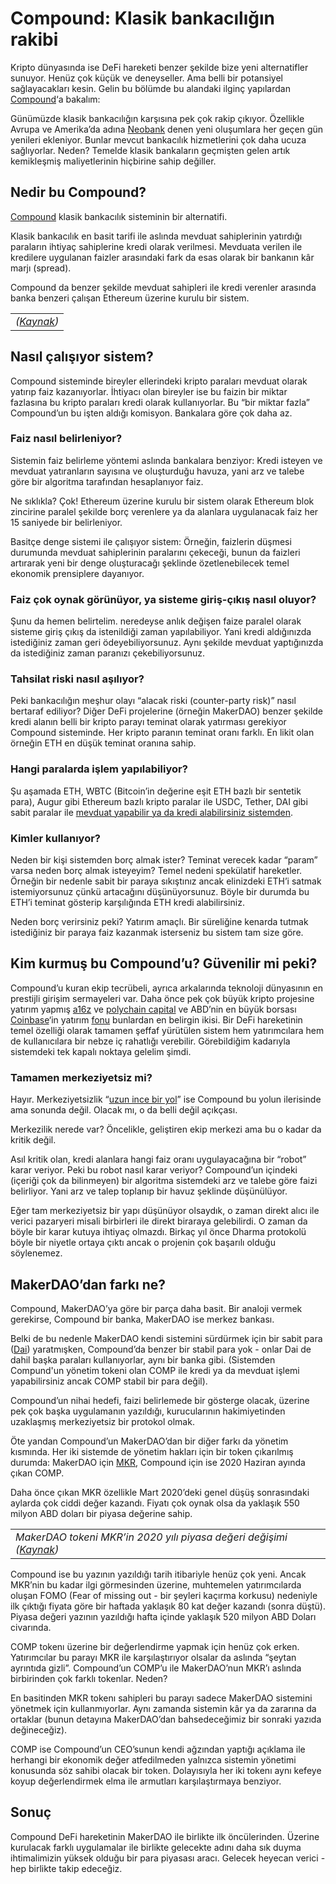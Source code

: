 # Compound: Klasik bankacılığın rakibi

Kripto dünyasında ise DeFi hareketi benzer şekilde bize yeni alternatifler sunuyor. Henüz çok küçük ve deneyseller. Ama belli bir potansiyel sağlayacakları kesin. Gelin bu bölümde bu alandaki ilginç yapılardan [Compound](https://compound.finance/)‘a bakalım:

Günümüzde klasik bankacılığın karşısına pek çok rakip çıkıyor. Özellikle Avrupa ve Amerika’da adına [Neobank](https://en.wikipedia.org/wiki/Neobank) denen yeni oluşumlara her geçen gün yenileri ekleniyor. Bunlar mevcut bankacılık hizmetlerini çok daha ucuza sağlıyorlar. Neden? Temelde klasik bankaların geçmişten gelen artık kemikleşmiş maliyetlerinin hiçbirine sahip değiller.

## Nedir bu Compound? <a id="nedir-bu-compound"></a>

[Compound](https://compound.finance/) klasik bankacılık sisteminin bir alternatifi.

Klasik bankacılık en basit tarifi ile aslında mevduat sahiplerinin yatırdığı paraların ihtiyaç sahiplerine kredi olarak verilmesi. Mevduata verilen ile kredilere uygulanan faizler arasındaki fark da esas olarak bir bankanın kâr marjı \(spread\).

Compound da benzer şekilde mevduat sahipleri ile kredi verenler arasında banka benzeri çalışan Ethereum üzerine kurulu bir sistem.

|  |
| :--- |
| _\(_[_Kaynak_](https://pixabay.com/illustrations/money-bank-business-finance-3405700/)_\)_ |

## Nasıl çalışıyor sistem? <a id="nas&#x131;l-&#xE7;al&#x131;&#x15F;&#x131;yor-sistem"></a>

Compound sisteminde bireyler ellerindeki kripto paraları mevduat olarak yatırıp faiz kazanıyorlar. İhtiyacı olan bireyler ise bu faizin bir miktar fazlasına bu kripto paraları kredi olarak kullanıyorlar. Bu “bir miktar fazla” Compound’un bu işten aldığı komisyon. Bankalara göre çok daha az.

### Faiz nasıl belirleniyor? <a id="faiz-nas&#x131;l-belirleniyor"></a>

Sistemin faiz belirleme yöntemi aslında bankalara benziyor: Kredi isteyen ve mevduat yatıranların sayısına ve oluşturduğu havuza, yani arz ve talebe göre bir algoritma tarafından hesaplanıyor faiz.

Ne sıklıkla? Çok! Ethereum üzerine kurulu bir sistem olarak Ethereum blok zincirine paralel şekilde borç verenlere ya da alanlara uygulanacak faiz her 15 saniyede bir belirleniyor.

Basitçe denge sistemi ile çalışıyor sistem: Örneğin, faizlerin düşmesi durumunda mevduat sahiplerinin paralarını çekeceği, bunun da faizleri artırarak yeni bir denge oluşturacağı şeklinde özetlenebilecek temel ekonomik prensiplere dayanıyor.

### Faiz çok oynak görünüyor, ya sisteme giriş-çıkış nasıl oluyor? <a id="faiz-&#xE7;ok-oynak-g&#xF6;r&#xFC;n&#xFC;yor-ya-sisteme-giri&#x15F;-&#xE7;&#x131;k&#x131;&#x15F;-nas&#x131;l-oluyor"></a>

Şunu da hemen belirtelim. neredeyse anlık değişen faize paralel olarak sisteme giriş çıkış da istenildiği zaman yapılabiliyor. Yani kredi aldığınızda istediğiniz zaman geri ödeyebiliyorsunuz. Aynı şekilde mevduat yaptığınızda da istediğiniz zaman paranızı çekebiliyorsunuz.

### Tahsilat riski nasıl aşılıyor? <a id="tahsilat-riski-nas&#x131;l-a&#x15F;&#x131;l&#x131;yor"></a>

Peki bankacılığın meşhur olayı “alacak riski \(counter-party risk\)” nasıl bertaraf ediliyor? Diğer DeFi projelerine \(örneğin MakerDAO\) benzer şekilde kredi alanın belli bir kripto parayı teminat olarak yatırması gerekiyor Compound sisteminde. Her kripto paranın teminat oranı farklı. En likit olan örneğin ETH en düşük teminat oranına sahip.

### Hangi paralarda işlem yapılabiliyor? <a id="hangi-paralarda-i&#x15F;lem-yap&#x131;labiliyor"></a>

Şu aşamada ETH, WBTC \(Bitcoin’in değerine eşit ETH bazlı bir sentetik para\), Augur gibi Ethereum bazlı kripto paralar ile USDC, Tether, DAI gibi sabit paralar ile [mevduat yapabilir ya da kredi alabilirsiniz sistemden](https://compound.finance/markets).

### Kimler kullanıyor? <a id="kimler-kullan&#x131;yor"></a>

Neden bir kişi sistemden borç almak ister? Teminat verecek kadar “param” varsa neden borç almak isteyeyim? Temel nedeni spekülatif hareketler. Örneğin bir nedenle sabit bir paraya sıkıştınız ancak elinizdeki ETH’i satmak istemiyorsunuz çünkü artacağını düşünüyorsunuz. Böyle bir durumda bu ETH’i teminat gösterip karşılığında ETH kredi alabilirsiniz.

Neden borç verirsiniz peki? Yatırım amaçlı. Bir süreliğine kenarda tutmak istediğiniz bir paraya faiz kazanmak isterseniz bu sistem tam size göre.

## Kim kurmuş bu Compound’u? Güvenilir mi peki? <a id="kim-kurmu&#x15F;-bu-compoundu-g&#xFC;venilir-mi-peki"></a>

Compound’u kuran ekip tecrübeli, ayrıca arkalarında teknoloji dünyasının en prestijli girişim sermayeleri var. Daha önce pek çok büyük kripto projesine yatırım yapmış [a16z](https://a16z.com/crypto/) ve [polychain capital](https://polychain.capital/) ve ABD’nin en büyük borsası [Coinbase](https://www.coinbase.com/)‘in yatırım [fonu](https://ventures.coinbase.com/) bunlardan en belirgin ikisi. Bir DeFi hareketinin temel özelliği olarak tamamen şeffaf yürütülen sistem hem yatırımcılara hem de kullanıcılara bir nebze iç rahatlığı verebilir. Görebildiğim kadarıyla sistemdeki tek kapalı noktaya gelelim şimdi.

### Tamamen merkeziyetsiz mi? <a id="tamamen-merkeziyetsiz-mi"></a>

Hayır. Merkeziyetsizlik “[uzun ince bir yol](https://www.youtube.com/watch?v=PXw3f9YTqV0)” ise Compound bu yolun ilerisinde ama sonunda değil. Olacak mı, o da belli değil açıkçası.

Merkezilik nerede var? Öncelikle, geliştiren ekip merkezi ama bu o kadar da kritik değil.

Asıl kritik olan, kredi alanlara hangi faiz oranı uygulayacağına bir “robot” karar veriyor. Peki bu robot nasıl karar veriyor? Compound’un içindeki \(içeriği çok da bilinmeyen\) bir algoritma sistemdeki arz ve talebe göre faizi belirliyor. Yani arz ve talep toplanıp bir havuz şeklinde düşünülüyor.

Eğer tam merkeziyetsiz bir yapı düşünüyor olsaydık, o zaman direkt alıcı ile verici pazaryeri misali birbirleri ile direkt biraraya gelebilirdi. O zaman da böyle bir karar kutuya ihtiyaç olmazdı. Birkaç yıl önce Dharma protokolü böyle bir niyetle ortaya çıktı ancak o projenin çok başarılı olduğu söylenemez.

## MakerDAO’dan farkı ne? <a id="makerdaodan-fark&#x131;-ne"></a>

Compound, MakerDAO’ya göre bir parça daha basit. Bir analoji vermek gerekirse, Compound bir banka, MakerDAO ise merkez bankası.

Belki de bu nedenle MakerDAO kendi sistemini sürdürmek için bir sabit para \([Dai](https://community-development.makerdao.com/makerdao-mcd-faqs/faqs/dai)\) yaratmışken, Compound’da benzer bir stabil para yok - onlar Dai de dahil başka paraları kullanıyorlar, aynı bir banka gibi. \(Sistemden Compund'un yönetim tokeni olan COMP ile kredi ya da mevduat işlemi yapabilirsiniz ancak COMP stabil bir para değil\). 

Compound’un nihai hedefi, faizi belirlemede bir gösterge olacak, üzerine pek çok başka uygulamanın yazıldığı, kurucularının hakimiyetinden uzaklaşmış merkeziyetsiz bir protokol olmak.

Öte yandan Compound’un MakerDAO’dan bir diğer farkı da yönetim kısmında. Her iki sistemde de yönetim hakları için bir token çıkarılmış durumda: MakerDAO için [MKR](https://community-development.makerdao.com/makerdao-mcd-faqs/faqs/mkr-token), Compound için ise 2020 Haziran ayında çıkan COMP.

Daha önce çıkan MKR özellikle Mart 2020’deki genel düşüş sonrasındaki aylarda çok ciddi değer kazandı. Fiyatı çok oynak olsa da yaklaşık 550 milyon ABD doları bir piyasa değerine sahip.  

|  |
| :--- |
| _MakerDAO tokeni MKR’in 2020 yılı piyasa değeri değişimi \(_[_Kaynak_](https://www.coingecko.com/en/coins/maker)_\)_ |

Compound ise bu yazının yazıldığı tarih itibariyle henüz çok yeni. Ancak MKR’nin bu kadar ilgi görmesinden üzerine, muhtemelen yatırımcılarda oluşan FOMO \(Fear of missing out - bir şeyleri kaçırma korkusu\) nedeniyle ilk çıktığı fiyata göre bir haftada yaklaşık 80 kat değer kazandı \(sonra düştü\). Piyasa değeri yazının yazıldığı hafta içinde yaklaşık 520 milyon ABD Doları civarında.

COMP tokenı üzerine bir değerlendirme yapmak için henüz çok erken. Yatırımcılar bu parayı MKR ile karşılaştırıyor olsalar da aslında “şeytan ayrıntıda gizli”. Compound’un COMP’u ile MakerDAO’nun MKR’ı aslında birbirinden çok farklı tokenlar. Neden?

En basitinden MKR tokenı sahipleri bu parayı sadece MakerDAO sistemini yönetmek için kullanmıyorlar. Aynı zamanda sistemin kâr ya da zararına da ortaklar \(bunun detayına MakerDAO’dan bahsedeceğimiz bir sonraki yazıda değineceğiz\).

COMP ise Compound’un CEO’sunun kendi ağzından yaptığı açıklama ile herhangi bir ekonomik değer atfedilmeden yalnızca sistemin yönetimi konusunda söz sahibi olacak bir token. Dolayısıyla her iki tokenı aynı kefeye koyup değerlendirmek elma ile armutları karşılaştırmaya benziyor.

## Sonuç <a id="sonu&#xE7;"></a>

Compound DeFi hareketinin MakerDAO ile birlikte ilk öncülerinden. Üzerine kurulacak farklı uygulamalar ile birlikte gelecekte adını daha sık duyma ihtimalimizin yüksek olduğu bir para piyasası aracı. Gelecek heyecan verici - hep birlikte takip edeceğiz.

